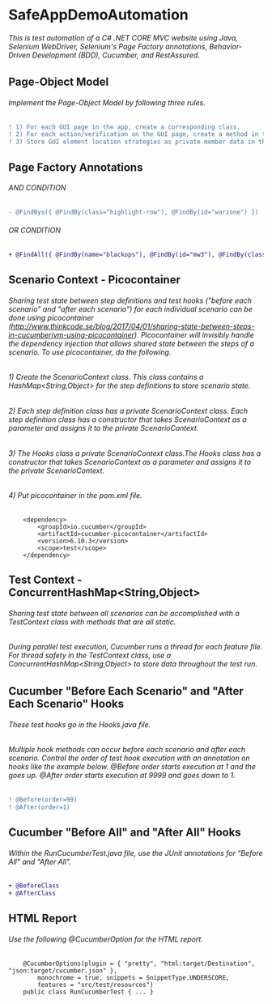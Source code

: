 # SafeAppDemoAutomation
###### This is test automation of a C# .NET CORE MVC website using Java, Selenium WebDriver, Selenium's Page Factory annotations, Behavior-Driven Development (BDD), Cucumber, and RestAssured.

## Page-Object Model
###### Implement the Page-Object Model by following three rules.
```diff
! 1) For each GUI page in the app, create a corresponding class.
! 2) For each action/verification on the GUI page, create a method in the class.
! 3) Store GUI element location strategies as private member data in the class.
```

## Page Factory Annotations
###### AND CONDITION
```diff
- @FindBys({ @FindBy(class="highlight-row"), @FindBy(id="warzone") })
```
###### OR CONDITION
```diff
+ @FindAll({ @FindBy(name="blackops"), @FindBy(id="mw3"), @FindBy(className="btn-warning") })
```
## Scenario Context - Picocontainer
###### Sharing test state between step definitions and test hooks ("before each scenario" and "after each scenario") for each individual scenario can be done using picocontainer (http://www.thinkcode.se/blog/2017/04/01/sharing-state-between-steps-in-cucumberjvm-using-picocontainer). Picocontainer will invisibly handle the dependency injection that allows shared state between the steps of a scenario. To use picocontainer, do the following.
###### 1) Create the ScenarioContext class. This class contains a HashMap<String,Object> for the step definitions to store scenario state.
###### 2) Each step definition class has a private ScenarioContext class. Each step definition class has a constructor that takes ScenarioContext as a parameter and assigns it to the private ScenarioContext.
###### 3) The Hooks class a private ScenarioContext class.The Hooks class has a constructor that takes ScenarioContext as a parameter and assigns it to the private ScenarioContext.
###### 4) Put picocontainer in the pom.xml file.
		<dependency>
			<groupId>io.cucumber</groupId>
			<artifactId>cucumber-picocontainer</artifactId>
			<version>6.10.3</version>
			<scope>test</scope>
		</dependency>

## Test Context - ConcurrentHashMap<String,Object>
###### Sharing test state between all scenarios can be accomplished with a TestContext class with methods that are all static.
###### During parallel test execution, Cucumber runs a thread for each feature file. For thread safety in the TestContext class, use a ConcurrentHashMap<String,Object> to store data throughout the test run.

## Cucumber "Before Each Scenario" and "After Each Scenario" Hooks
###### These test hooks go in the Hooks.java file.
###### Multiple hook methods can occur before each scenario and after each scenario. Control the order of test hook execution with an annotation on hooks like the example below. @Before order starts execution at 1 and the goes up. @After order starts execution at 9999 and goes down to 1.
```diff
! @Before(order=99)
! @After(order=1)
```
## Cucumber "Before All" and "After All" Hooks
###### Within the RunCucumberTest.java file, use the JUnit annotations for "Before All" and "After All".
```diff
+ @BeforeClass
+ @AfterClass
```
## HTML Report
###### Use the following @CucumberOption for the HTML report.

		@CucumberOptions(plugin = { "pretty", "html:target/Destination", "json:target/cucumber.json" },
			monochrome = true, snippets = SnippetType.UNDERSCORE,
			features = "src/test/resources")
		public class RunCucumberTest { ... }
